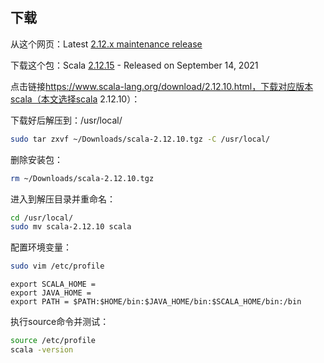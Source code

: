 ## 下载

从这个网页：Latest [2.12.x maintenance release](https://www.scala-lang.org/download/scala2.html)

下载这个包：Scala [2.12.15](https://downloads.lightbend.com/scala/2.12.15/scala-2.12.15.deb) - Released on September 14, 2021



















点击链接<https://www.scala-lang.org/download/2.12.10.html，下载对应版本scala（本文选择scala> 2.12.10）：

下载好后解压到：/usr/local/

```bash
sudo tar zxvf ~/Downloads/scala-2.12.10.tgz -C /usr/local/
```

 删除安装包：

```bash
rm ~/Downloads/scala-2.12.10.tgz
```

  进入到解压目录并重命名：

```bash
cd /usr/local/
sudo mv scala-2.12.10 scala
```

  配置环境变量：

```bash
sudo vim /etc/profile
```

```
export SCALA_HOME = 
export JAVA_HOME = 
export PATH = $PATH:$HOME/bin:$JAVA_HOME/bin:$SCALA_HOME/bin:/bin
```

 执行source命令并测试：

```bash
source /etc/profile
scala -version
```